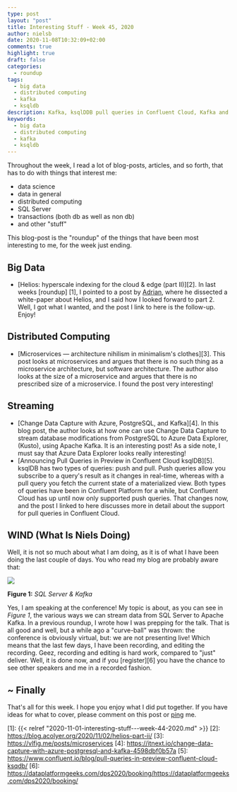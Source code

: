 ```yaml
---
type: post
layout: "post"
title: Interesting Stuff - Week 45, 2020
author: nielsb
date: 2020-11-08T10:32:09+02:00
comments: true
highlight: true
draft: false
categories:
  - roundup
tags:
  - big data
  - distributed computing
  - kafka
  - ksqldb
description: Kafka, ksqlDDB pull queries in Confluent Cloud, Kafka and SQL Server at Data Platform Summit, and other interesting topics.
keywords:
  - big data
  - distributed computing
  - kafka
  - ksqldb   
---
```


Throughout the week, I read a lot of blog-posts, articles, and so forth, that has to do with things that interest me:

* data science
* data in general
* distributed computing
* SQL Server
* transactions (both db as well as non db)
* and other "stuff"

This blog-post is the "roundup" of the things that have been most interesting to me, for the week just ending.

<!--more-->

## Big Data

* [Helios: hyperscale indexing for the cloud & edge (part II)][2]. In last weeks [roundup] [1], I pointed to a post by [Adrian][adcol], where he dissected a white-paper about Helios, and I said how I looked forward to part 2. Well, I got what I wanted, and the post I link to here is the follow-up. Enjoy!

## Distributed Computing

* [Microservices — architecture nihilism in minimalism's clothes][3]. This post looks at microservices and argues that there is no such thing as a microservice architecture, but software architecture. The author also looks at the size of a microservice and argues that there is no prescribed size of a microservice. I found the post very interesting!

## Streaming

* [Change Data Capture with Azure, PostgreSQL, and Kafka][4]. In this blog post, the author looks at how one can use Change Data Capture to stream database modifications from PostgreSQL to Azure Data Explorer, (Kusto), using Apache Kafka. It is an interesting post! As a side note, I must say that Azure Data Explorer looks really interesting!
* [Announcing Pull Queries in Preview in Confluent Cloud ksqlDB][5]. ksqlDB has two types of queries: push and pull. Push queries allow you subscribe to a query's result as it changes in real-time, whereas with a pull query you fetch the current state of a materialized view. Both types of queries have been in Confluent Platform for a while, but Confluent Cloud has up until now only supported push queries. That changes now, and the post I linked to here discusses more in detail about the support for pull queries in Confluent Cloud.

## WIND (What Is Niels Doing)

Well, it is not so much about what I am doing, as it is of what I have been doing the last couple of days. You who read my blog are probably aware that:

![](/images/posts/Niels_Berglund.jpg)

**Figure 1:** *SQL Server & Kafka*

Yes, I am speaking at the conference! My topic is about, as you can see in *Figure 1*, the various ways we can stream data from SQL Server to Apache Kafka. In a previous roundup, I wrote how I was prepping for the talk. That is all good and well, but a while ago a "curve-ball" was thrown: the conference is obviously virtual, but: we are not presenting live! Which means that the last few days, I have been recording, and editing the recording. Geez, recording and editing is hard work, compared to "just" deliver. Well, it is done now, and if you [register][6] you have the chance to see other speakers and me in a recorded fashion.


## ~ Finally

That's all for this week. I hope you enjoy what I did put together. If you have ideas for what to cover, please comment on this post or [ping][ma] me.

[ma]: mailto:niels.it.berglund@gmail.com
[mp]: https://blog.acolyer.org
[iq]: https://www.infoq.com/
[ew]: http://sqlonice.com/
[re]: http://blog.revolutionanalytics.com
[sqsk]: https://www.sqlskills.com
[mdaveyblog]: https://mdavey.wordpress.com/
[charlblog]: https://charlla.com/

[jovpop]: https://twitter.com/JovanPop_MSFT
[bobw]: https://twitter.com/bobwardms
[revod]: https://twitter.com/revodavid
[lonny]: https://twitter.com/sqL_handLe
[ewtw]: https://twitter.com/sqlOnIce
[buckw]: https://twitter.com/BuckWoodyMSFT
[mattw]: https://twitter.com/matthewwarren
[murba]: https://twitter.com/muratdemirbas
[daveda]: https://twitter.com/davidthecoder
[adcol]: https://twitter.com/adriancolyer
[jesrod]: https://twitter.com/jrdothoughts
[tomaz]: https://twitter.com/tomaz_tsql
[dataart]: https://twitter.com/dataartisans
[luis]: https://twitter.com/luis_de_sousa
[benstop]: https://twitter.com/benstopford
[conflu]: https://twitter.com/confluentinc
[tylert]: https://twitter.com/tyler_treat
[andrewng]: https://twitter.com/AndrewYNg
[lawr]: https://twitter.com/bytezn
[jue]: https://twitter.com/b0rk
[yan]: https://twitter.com/theburningmonk
[danny]: https://twitter.com/g9yuayon
[rmoff]: https://twitter.com/rmoff
[ryansw]: https://twitter.com/ryanswanstrom
[pabloc]: https://twitter.com/pabloc_ds
[mklep]: https://twitter.com/martinkl
[mdavey]: https://twitter.com/matt_davey
[jboner]: https://twitter.com/jboner
[joeduff]: https://twitter.com/funcOfJoe
[charl]: https://twitter.com/charllamprecht
[dbricks]: https://twitter.com/databricks
[adsit]: https://twitter.com/SitnikAdam
[vicky]: https://twitter.com/vickyharp
[dscentral]: https://twitter.com/DataScienceCtrl
[natemc]: https://twitter.com/natemcmaster
[ads]: https://twitter.com/azuredatastudio
[travw]: https://twitter.com/radtravis
[emilk]: https://twitter.com/IsTheArchitect




[1]: {{< relref "2020-11-01-interesting-stuff---week-44-2020.md" >}}
[2]: https://blog.acolyer.org/2020/11/02/helios-part-ii/
[3]: https://vlfig.me/posts/microservices
[4]: https://itnext.io/change-data-capture-with-azure-postgresql-and-kafka-4598dbf0b57a
[5]: https://www.confluent.io/blog/pull-queries-in-preview-confluent-cloud-ksqdb/
[6]: https://dataplatformgeeks.com/dps2020/booking/https://dataplatformgeeks.com/dps2020/booking/
